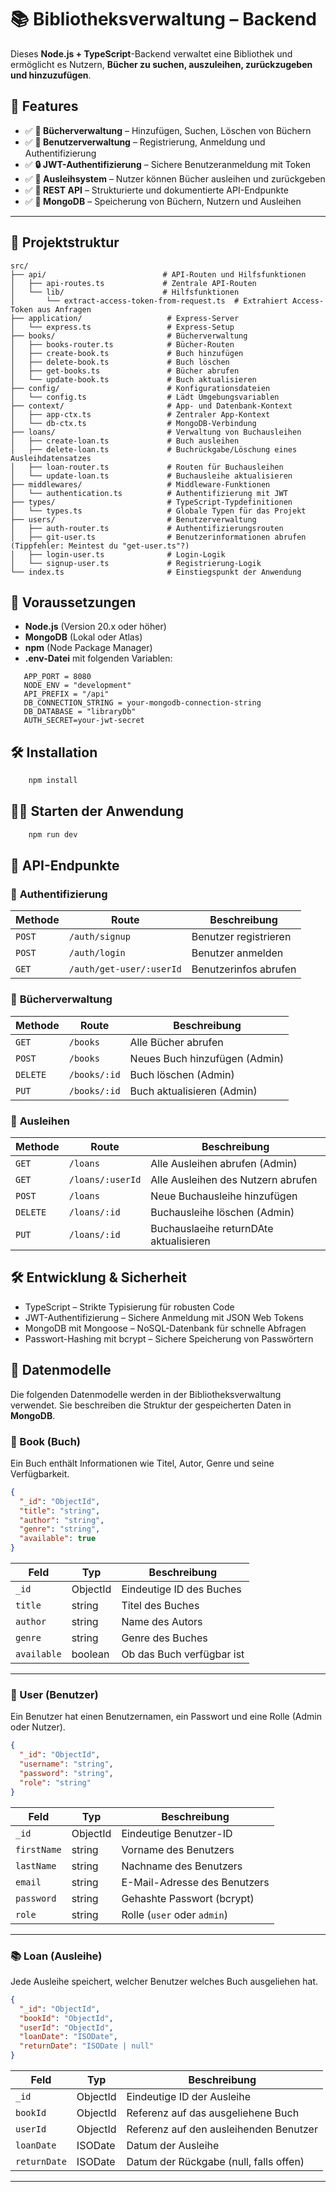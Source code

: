 # 📚 Bibliotheksverwaltung – Backend

Dieses **Node.js + TypeScript**-Backend verwaltet eine Bibliothek und ermöglicht es Nutzern, **Bücher zu suchen, auszuleihen, zurückzugeben und hinzuzufügen**.  

## 🚀 Features
- ✅ **📖 Bücherverwaltung** – Hinzufügen, Suchen, Löschen von Büchern
- ✅ **👤 Benutzerverwaltung** – Registrierung, Anmeldung und Authentifizierung
- ✅ **🔒 JWT-Authentifizierung** – Sichere Benutzeranmeldung mit Token
- ✅ **📌 Ausleihsystem** – Nutzer können Bücher ausleihen und zurückgeben
- ✅ **🔗 REST API** – Strukturierte und dokumentierte API-Endpunkte
- ✅ **💾 MongoDB** – Speicherung von Büchern, Nutzern und Ausleihen

---

## 📂 Projektstruktur

```plaintext
src/
├── api/                          # API-Routen und Hilfsfunktionen  
│   ├── api-routes.ts             # Zentrale API-Routen  
│   └── lib/                      # Hilfsfunktionen  
│       └── extract-access-token-from-request.ts  # Extrahiert Access-Token aus Anfragen  
├── application/                   # Express-Server  
│   └── express.ts                 # Express-Setup  
├── books/                         # Bücherverwaltung  
│   ├── books-router.ts            # Bücher-Routen  
│   ├── create-book.ts             # Buch hinzufügen  
│   ├── delete-book.ts             # Buch löschen  
│   ├── get-books.ts               # Bücher abrufen  
│   └── update-book.ts             # Buch aktualisieren  
├── config/                        # Konfigurationsdateien  
│   └── config.ts                  # Lädt Umgebungsvariablen  
├── context/                       # App- und Datenbank-Kontext  
│   ├── app-ctx.ts                 # Zentraler App-Kontext  
│   └── db-ctx.ts                  # MongoDB-Verbindung  
├── loans/                         # Verwaltung von Buchausleihen  
│   ├── create-loan.ts             # Buch ausleihen  
│   ├── delete-loan.ts             # Buchrückgabe/Löschung eines Ausleihdatensatzes  
│   ├── loan-router.ts             # Routen für Buchausleihen  
│   └── update-loan.ts             # Buchausleihe aktualisieren  
├── middlewares/                   # Middleware-Funktionen  
│   └── authentication.ts          # Authentifizierung mit JWT  
├── types/                         # TypeScript-Typdefinitionen  
│   └── types.ts                   # Globale Typen für das Projekt  
├── users/                         # Benutzerverwaltung  
│   ├── auth-router.ts             # Authentifizierungsrouten  
│   ├── git-user.ts                # Benutzerinformationen abrufen (Tippfehler: Meintest du "get-user.ts"?)  
│   ├── login-user.ts              # Login-Logik  
│   └── signup-user.ts             # Registrierung-Logik  
└── index.ts                       # Einstiegspunkt der Anwendung  
```

## 🔧 Voraussetzungen
 - **Node.js** (Version 20.x oder höher)
 - **MongoDB** (Lokal oder Atlas)
 - **npm** (Node Package Manager)
 - **.env-Datei** mit folgenden Variablen:
 ```plaintext
    APP_PORT = 8080
    NODE_ENV = "development"
    API_PREFIX = "/api"
    DB_CONNECTION_STRING = your-mongodb-connection-string
    DB_DATABASE = "libraryDb"
    AUTH_SECRET=your-jwt-secret
 ```

## 🛠️  Installation
```bash 
    npm install
```

## 🏃‍♂️  Starten der Anwendung
```bash
    npm run dev
```

## 📌 API-Endpunkte

### 🔑 **Authentifizierung**
| Methode | Route       | Beschreibung |
|---------|------------|--------------|
| `POST`  | `/auth/signup` | Benutzer registrieren |
| `POST`  | `/auth/login`  | Benutzer anmelden |
| `GET`   | `/auth/get-user/:userId` | Benutzerinfos abrufen |

### 📖 **Bücherverwaltung**
| Methode | Route         | Beschreibung |
|---------|--------------|--------------|
| `GET`   | `/books`       | Alle Bücher abrufen |
| `POST`  | `/books`       | Neues Buch hinzufügen (Admin) |
| `DELETE`| `/books/:id`   | Buch löschen (Admin) |
| `PUT`   | `/books/:id`   | Buch aktualisieren (Admin) |

### 🔄 **Ausleihen**
| Methode | Route          | Beschreibung |
|---------|---------------|--------------|
| `GET`   | `/loans`       | Alle Ausleihen abrufen (Admin) |
| `GET`   | `/loans/:userId` | Alle Ausleihen des Nutzern abrufen |
| `POST`  | `/loans`       | Neue Buchausleihe hinzufügen |
| `DELETE`| `/loans/:id`   | Buchausleihe löschen (Admin) |
| `PUT`   | `/loans/:id`   | Buchauslaeihe returnDAte aktualisieren |

## 🛠 Entwicklung & Sicherheit

- TypeScript – Strikte Typisierung für robusten Code
- JWT-Authentifizierung – Sichere Anmeldung mit JSON Web Tokens
- MongoDB mit Mongoose – NoSQL-Datenbank für schnelle Abfragen
- Passwort-Hashing mit bcrypt – Sichere Speicherung von Passwörtern


## 📌 Datenmodelle

Die folgenden Datenmodelle werden in der Bibliotheksverwaltung verwendet. Sie beschreiben die Struktur der gespeicherten Daten in **MongoDB**.

### 📖 Book (Buch)
Ein Buch enthält Informationen wie Titel, Autor, Genre und seine Verfügbarkeit.

```json
{
  "_id": "ObjectId",
  "title": "string",
  "author": "string",
  "genre": "string",
  "available": true
}
``` 
| Feld       | Typ       | Beschreibung                  |
|------------|----------|--------------------------------|
| `_id`      | ObjectId | Eindeutige ID des Buches     |
| `title`    | string   | Titel des Buches             |
| `author`   | string   | Name des Autors              |
| `genre`    | string   | Genre des Buches             |
| `available`| boolean  | Ob das Buch verfügbar ist    |
----


### 👤 User (Benutzer)
Ein Benutzer hat einen Benutzernamen, ein Passwort und eine Rolle (Admin oder Nutzer).

```json
{
  "_id": "ObjectId",
  "username": "string",
  "password": "string",
  "role": "string"
}
```
| Feld        | Typ       | Beschreibung                     |
|-------------|----------|---------------------------------|
| `_id`       | ObjectId | Eindeutige Benutzer-ID         |
| `firstName` | string   | Vorname des Benutzers          |
| `lastName`  | string   | Nachname des Benutzers         |
| `email`     | string   | E-Mail-Adresse des Benutzers   |
| `password`  | string   | Gehashte Passwort (bcrypt)     |
| `role`      | string   | Rolle (`user` oder `admin`)    |

---


### 📚 Loan (Ausleihe)
Jede Ausleihe speichert, welcher Benutzer welches Buch ausgeliehen hat.
```json
{
  "_id": "ObjectId",
  "bookId": "ObjectId",
  "userId": "ObjectId",
  "loanDate": "ISODate",
  "returnDate": "ISODate | null"
}
```

| Feld        | Typ       | Beschreibung                             |
|-------------|----------|-----------------------------------------|
| `_id`       | ObjectId | Eindeutige ID der Ausleihe              |
| `bookId`    | ObjectId | Referenz auf das ausgeliehene Buch      |
| `userId`    | ObjectId | Referenz auf den ausleihenden Benutzer  |
| `loanDate`  | ISODate  | Datum der Ausleihe                      |
| `returnDate`| ISODate  | Datum der Rückgabe (null, falls offen)  |

---

